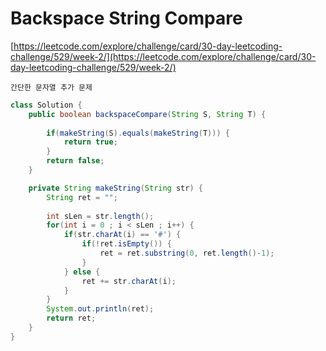 # Backspace String Compare

[https://leetcode.com/explore/challenge/card/30-day-leetcoding-challenge/529/week-2/](https://leetcode.com/explore/challenge/card/30-day-leetcoding-challenge/529/week-2/)
~~~
간단한 문자열 추가 문제
~~~

```java
class Solution {
    public boolean backspaceCompare(String S, String T) {
        
    	if(makeString(S).equals(makeString(T))) {
    		return true;
    	}
    	return false;
    }

	private String makeString(String str) {
		String ret = "";
    	
    	int sLen = str.length();
    	for(int i = 0 ; i < sLen ; i++) {
    		if(str.charAt(i) == '#') {
    			if(!ret.isEmpty()) {
    				ret = ret.substring(0, ret.length()-1);
    			}
    		} else {
    			ret += str.charAt(i);
    		}
    	}
    	System.out.println(ret);
    	return ret;
	}
}
```